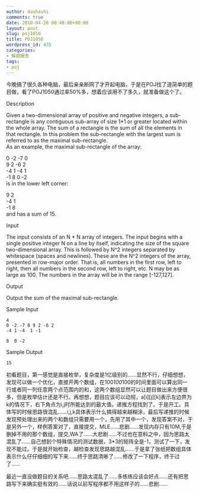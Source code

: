```yaml
---
author: dashashi
comments: true
date: 2010-04-28 00:48:00+00:00
layout: post
slug: poj1050
title: POJ1050
wordpress_id: 435
categories:
- 解题报告
tags:
- poj
---
```


今晚搞了很久各种电脑，最后亲亲断网了才开起电脑，于是在POJ找了道简单的题目做，看了POJ1050通过率50%多，想着应该用不了多久，就准备做这个了。

Description

Given a two-dimensional array of positive and negative integers, a sub-rectangle is any contiguous sub-array of size 1*1 or greater located within the whole array. The sum of a rectangle is the sum of all the elements in that rectangle. In this problem the sub-rectangle with the largest sum is referred to as the maximal sub-rectangle.   
As an example, the maximal sub-rectangle of the array:   
  
0 -2 -7 0   
9 2 -6 2   
-4 1 -4 1   
-1 8 0 -2   
is in the lower left corner:   
  
9 2   
-4 1   
-1 8   
and has a sum of 15.   


Input

The input consists of an N * N array of integers. The input begins with a single positive integer N on a line by itself, indicating the size of the square two-dimensional array. This is followed by N^2 integers separated by whitespace (spaces and newlines). These are the N^2 integers of the array, presented in row-major order. That is, all numbers in the first row, left to right, then all numbers in the second row, left to right, etc. N may be as large as 100. The numbers in the array will be in the range [-127,127].

Output

Output the sum of the maximal sub-rectangle.

Sample Input
    
    4
    0 -2 -7 0 9 2 -6 2
    -4 1 -4  1 -1
    
    8  0 -2

Sample Output
    
    15

初看题目，第一感觉是直接枚举，复杂度是1亿级别的……显然不行，仔细想想，发现可以做一个优化，直接开两个数组，在100*100*100的时间里面可以算出同一行或者同一列任意两个点范围内的和，这两个数组显然可以让题目做出来方便很多，但是枚举估计还是不行。再想想，题目应该可以动规，a[i][j][k]表示左边界为k的情况下，右下角点为i,j时所能达到的最大值。递推方程找到了。于是开工。具体写的时候思路很混乱……i,j,k具体表示什么搞得越来越糊涂，最后写递推的时候发现预处理出来的两个和数组只需要用一个，先用了其中一个，发现答案不对，于是另外一个，样例答案对了，直接提交，MLE……悲剧……发现内存只有10M,于是删掉不用的那个数组，提交,WA了……大悲剧……不过也在意料之中，因为思路太混乱了……自己想到个特殊情况的测试数据，3*3的矩阵全是-1，测试了一下，发现不能过。于是就开始检查，越检查发现思路越混乱……于是拿了张纸把数组具体表示什么仔仔细细的写下来……终于思路清晰了……修改了一下程序，终于过了……

最近一直没做题目的关系吧……思路太混乱了……多练练应该会好点……还有把思路写下来确实挺有效的……话说以前写程序都不用这样子的……悲剧……






